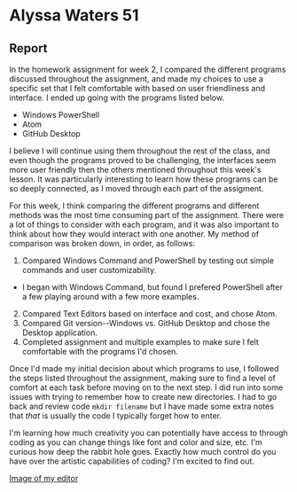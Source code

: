 # Alyssa Waters 51

## Report

In the homework assignment for week 2, I compared the different programs discussed throughout the assignment, and made my choices to use a specific set that I felt comfortable with based on user friendliness and interface. I ended up going with the programs listed below.

- Windows PowerShell
- Atom
- GitHub Desktop

I believe I will continue using them throughout the rest of the class, and even though the programs proved to be challenging, the interfaces seem more user friendly then the others mentioned throughout this week's lesson. It was particularly interesting to learn how these programs can be so deeply connected, as I moved through each part of the assigment.

For this week, I think comparing the different programs and different methods was the most time consuming part of the assignment. There were a lot of things to consider with each program, and it was also important to think about how they would interact with one another. My method of comparison was broken down, in order, as follows:

1. Compared Windows Command and PowerShell by testing out simple commands and user customizability.
  - I began with Windows Command, but found I prefered PowerShell after a few playing around with a few more examples.
2. Compared Text Editors based on interface and cost, and chose Atom.
3. Compared Git version--Windows vs. GitHub Desktop and chose the Desktop application.
4. Completed assignment and multiple examples to make sure I felt comfortable with the programs I'd chosen.

Once I'd made my initial decision about which programs to use, I followed the steps listed throughout the assignment, making sure to find a level of comfort at each task before moving on to the next step. I did run into some issues with trying to remember how to create new directories. I had to go back and review code `mkdir filename` but I have made some extra notes that *that* is usually the code I typically forget how to enter.

I'm learning how much creativity you can potentially have access to through coding as you can change things like font and color and size, etc. I'm curious how deep the rabbit hole goes. Exactly how much control do you have over the artistic capabilities of coding? I'm excited to find out.

[Image of my editor](ReadmeHw2.jpg)

